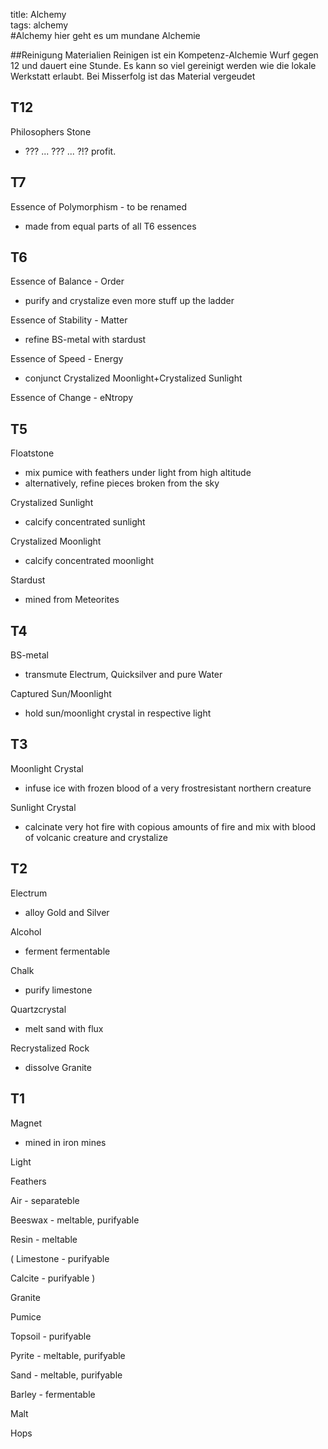 title: Alchemy  
tags: alchemy  
#Alchemy
hier geht es um mundane Alchemie

##Reinigung
Materialien Reinigen ist ein Kompetenz-Alchemie Wurf gegen 12 und dauert eine Stunde.
Es kann so viel gereinigt werden wie die lokale Werkstatt erlaubt. Bei Misserfolg ist das Material vergeudet


## T12
Philosophers Stone

* ??? ... ??? ... ?!? profit.

## T7
Essence of Polymorphism - to be renamed

* made from equal parts of all T6 essences

## T6
Essence of Balance - Order

* purify and crystalize even more stuff up the ladder

Essence of Stability - Matter

* refine BS-metal with stardust

Essence of Speed - Energy

* conjunct Crystalized Moonlight+Crystalized Sunlight

Essence of Change - eNtropy

## T5
Floatstone

* mix pumice with feathers under light from high altitude
* alternatively, refine pieces broken from the sky

Crystalized Sunlight

* calcify concentrated sunlight

Crystalized Moonlight

* calcify concentrated moonlight

Stardust

* mined from Meteorites

## T4
BS-metal

* transmute Electrum, Quicksilver and pure Water

Captured Sun/Moonlight

* hold sun/moonlight crystal in respective light 

## T3

Moonlight Crystal

* infuse ice with frozen  blood of a very frostresistant northern creature

Sunlight Crystal

* calcinate very hot fire with copious amounts of fire and mix with blood of volcanic creature and crystalize

## T2
Electrum

* alloy Gold and Silver

Alcohol

* ferment fermentable

Chalk

* purify limestone

Quartzcrystal

* melt sand with flux

Recrystalized Rock

* dissolve Granite

## T1
Magnet

* mined in iron mines

Light

Feathers

Air - separateble

Beeswax - meltable, purifyable

Resin - meltable

(
Limestone - purifyable

Calcite - purifyable
)

Granite

Pumice

Topsoil - purifyable

Pyrite - meltable, purifyable

Sand - meltable, purifyable

Barley - fermentable

Malt

Hops